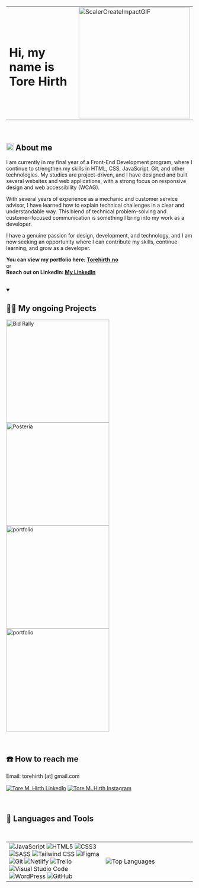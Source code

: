 <table>
  <tr>
    <td>
      <h1>Hi, my name is Tore Hirth</h1>
    </td>
    <td>
      <img src="https://github.com/user-attachments/assets/d9579cd9-1f35-4f94-9ad9-573ba907b398" alt="ScalerCreateImpactGIF" style="width: 300px;">
    </td>
  </tr>
</table>

<br/>

<!-- About me -->
<h2 align="left"><img style="width: 20px;" src="https://github.com/user-attachments/assets/e2d941bb-6c1a-42df-bd75-bca7cbff2bbe" alt="Brand logo shaped as a T" />  About me</h2>
<p>I am currently in my final year of a Front-End Development program, where I continue to strengthen my skills in HTML, CSS, JavaScript, Git, and other technologies. My studies are project-driven, and I have designed and built several websites and web applications, with a strong focus on responsive design and web accessibility (WCAG).

With several years of experience as a mechanic and customer service advisor, I have learned how to explain technical challenges in a clear and understandable way. This blend of technical problem-solving and customer-focused communication is something I bring into my work as a developer.

I have a genuine passion for design, development, and technology, and I am now seeking an opportunity where I can contribute my skills, continue learning, and grow as a developer.</p>

**You can view my portfolio here: [Torehirth.no](https://www.torehirth.no)**
<br>
or
<br>
**Reach out on LinkedIn: [My LinkedIn](https://www.linkedin.com/in/torehirth/)**

<br/>

<!-- Ongoing projects -->
<details open> 
  <summary><h2>👨‍💻 My ongoing Projects</h2></summary>  
<p align="left">
<a href="https://github.com/Torehirth/Bid-Rally"><img width="278" src="https://DenverCoder1-github-readme-stats.vercel.app/api/pin/?username=Torehirth&repo=Bid-Rally&theme=react&bg_color=0d1117&title_color=F22C50&hide_border=false&border_color=30363d&icon_color=e6edf3&show_icons=true" alt="Bid Rally"></a>
<a href="https://github.com/Torehirth/posteria"><img width="278" src="https://DenverCoder1-github-readme-stats.vercel.app/api/pin/?username=Torehirth&repo=posteria&theme=react&bg_color=0d1117&title_color=F22C50&hide_border=false&border_color=30363d&icon_color=e6edf3&show_icons=true" alt="Posteria"></a>
<a href="https://github.com/Torehirth/portfolio"><img width="278" src="https://DenverCoder1-github-readme-stats.vercel.app/api/pin/?username=Torehirth&repo=portfolio&theme=react&bg_color=0d1117&title_color=F22C50&hide_border=false&border_color=30363d&icon_color=e6edf3&show_icons=true" alt="portfolio"></a>
<a href="https://github.com/Torehirth/out-n-about"><img width="278" src="https://DenverCoder1-github-readme-stats.vercel.app/api/pin/?username=Torehirth&repo=out-n-about&theme=react&bg_color=0d1117&title_color=F22C50&hide_border=false&border_color=30363d&icon_color=e6edf3&show_icons=true" alt="portfolio"></a>
</p>
</details>

<br/>

<!-- Contact information -->
<h2 align="left">☎️ How to reach me</h2>
<p>Email: torehirth [at] gmail.com</p>
<p align="left">
  <a href="https://www.linkedin.com/in/torehirth/" target="blank"><img align="center" src="https://img.shields.io/badge/Linkedin-212121?style=for-the-badge&logo=linkedin&logoColor=blue" alt="Tore M. Hirth LinkedIn"  /></a>
  <a href="https://instagram.com/torehirth" target="blank"><img align="center" src="https://img.shields.io/badge/Instagram-212121.svg?style=for-the-badge&logo=instagram&logoColor=8a49a1" alt="Tore M. Hirth Instagram"  /></a>
</p>

<br/>

<!-- Programming languages and tools -->
<h2 align="left">💾 Languages and Tools</h2>
<table>
  <tr>
    <td width="500px">
<img src="https://img.shields.io/badge/JavaScript-212121.svg?style=for-the-badge&logo=javascript&logoColor=%23F7DF1E" alt="JavaScript">
<img src="https://img.shields.io/badge/HTML5-212121.svg?style=for-the-badge&logo=html5&logoColor=%23E34F26" alt="HTML5">
<img src="https://img.shields.io/badge/CSS3-212121.svg?style=for-the-badge&logo=css3&logoColor=%231572B6" alt="CSS3">
<img src="https://img.shields.io/badge/SASS-212121.svg?style=for-the-badge&logo=sass&logoColor=%CC6699" alt="SASS">
<img src="https://img.shields.io/badge/Tailwind%20CSS-212121.svg?style=for-the-badge&logo=tailwindcss&logoColor=%CC6699" alt="Tailwind CSS">
<img src="https://img.shields.io/badge/Figma-212121.svg?style=for-the-badge&logo=figma&logoColor=%23F24E1E" alt="Figma">
<img src="https://img.shields.io/badge/Git-212121.svg?style=for-the-badge&logo=git&logoColor=%23F05032" alt="Git">
<img src="https://img.shields.io/badge/Netlify-212121.svg?style=for-the-badge&logo=netlify&logoColor=%2300C7B7" alt="Netlify">
<img src="https://img.shields.io/badge/Trello-212121.svg?style=for-the-badge&logo=trello&logoColor=%230075B7" alt="Trello">
<img src="https://img.shields.io/badge/Visual%20Studio%20Code-212121.svg?style=for-the-badge&logo=visualstudiocode&logoColor=white" alt="Visual Studio Code">
<img src="https://img.shields.io/badge/WordPress-212121.svg?style=for-the-badge&logo=WordPress&logoColor=%23117AC9" alt="WordPress">
<img src="https://img.shields.io/badge/GitHub-212121.svg?style=for-the-badge&logo=github&logoColor=white" alt="GitHub">
    </td>
    <br/>
    <td width="450px">
<img src="https://github-readme-stats.vercel.app/api/top-langs/?username=torehirth&langs_count=6&title_color=e6edf3&text_color=e6edf3&icon_color=e6edf3&bg_color=0d1117&hide_border=false&border_color=30363d&locale=en&custom_title=Most%20%used" alt="Top Languages" />
    </td>
  </tr>
</table>




<!--
<h3>Visitors:</h3>

![Visitor Count](https://profile-counter.glitch.me/Torehirth/count.svg)
-->
